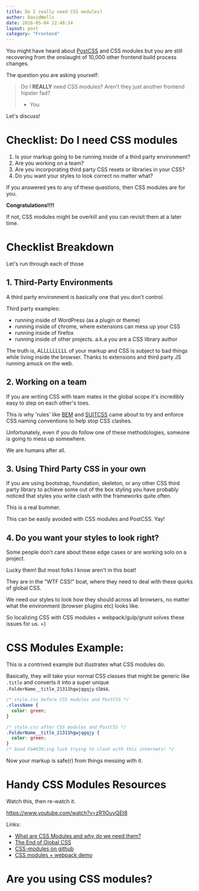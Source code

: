```yaml
---
title: Do I really need CSS modules?
author: DavidWells
date: 2016-05-04 22:48:14
layout: post
category: "Frontend"
---
```


You might have heard about [PostCSS](http://davidwells.io/what-is-postcss/) and CSS modules but you are still recovering from the onslaught of 10,000 other frontend build process changes.

The question you are asking yourself:

> Do I **REALLY** need CSS modules?
> Aren't they just another frontend hipster fad?
> - You

Let's discuss!

# Checklist: Do I need CSS modules

1. Is your markup going to be running inside of a third party environment?
2. Are you working on a team?
3. Are you incorporating third party CSS resets or libraries in your CSS?
4. Do you want your styles to look correct no matter what?

If you answered yes to any of these questions, then CSS modules are for you.

**Congratulations!!!!**

If not, CSS modules might be overkill and you can revisit them at a later time.

# Checklist Breakdown

Let's run through each of those

## 1. Third-Party Environments

A third party environment is basically one that you don't control.

Third party examples:

- running inside of WordPress (as a plugin or theme)
- running inside of chrome, where extensions can mess up your CSS
- running inside of firefox
- running inside of other projects. a.k.a you are a CSS library author

The truth is, ALLLLLLLLL of your markup and CSS is subject to bad things while living inside the browser. Thanks to extensions and third party JS running amuck on the web.

## 2. Working on a team

If you are writing CSS with team mates in the global scope it's incredibly easy to step on each other's toes.

This is why 'rules' like [BEM](https://css-tricks.com/bem-101/) and [SUITCSS](http://suitcss.github.io/) came about to try and enforce CSS naming conventions to help stop CSS clashes.

Unfortunately, even if you do follow one of these methodologies, someone is going to mess up somewhere.

We are humans after all.

## 3. Using Third Party CSS in your own

If you are using bootstrap, foundation, skeleton, or any other CSS third party library to achieve some out of the box styling you have probably noticed that styles you write clash with the frameworks quite often.

This is a real bummer.

This can be easily avoided with CSS modules and PostCSS. Yay!

## 4. Do you want your styles to look right?

Some people don't care about these edge cases or are working solo on a project.

Lucky them! But most folks I know aren't in this boat!

They are in the "WTF CSS!" boat, where they need to deal with these quirks of global CSS.

We need our styles to look how they should across all browsers, no matter what the environment (browser plugins etc) looks like.

So localizing CSS with CSS modules + webpack/gulp/grunt solves these issues for us. =)

# CSS Modules Example:

This is a contrived example but illustrates what CSS modules do.

Basically, they will take your normal CSS classes that might be generic like `.title` and converts it into a super unique `.FolderName__title_21311hgwjqgqjy` class.

```css
/* style.css before CSS modules and PostCSS */
.className {
  color: green;
}
```

```css
/* style.css after CSS modules and PostCSS */
.FolderName__title_21311hgwjqgqjy {
  color: green;
}
/* Good F&#039;ing luck trying to clash with this internets! */
```

Now your markup is safe(r) from things messing with it.

# Handy CSS Modules Resources

Watch this, then re-watch it.

https://www.youtube.com/watch?v=zR1lOuyQEt8

Links:
- [What are CSS Modules and why do we need them?](https://css-tricks.com/css-modules-part-1-need/)
- [The End of Global CSS](https://medium.com/seek-ui-engineering/the-end-of-global-css-90d2a4a06284)
- [CSS-modules on github](https://github.com/css-modules/css-modules)
- [CSS modules + webpack demo](https://github.com/css-modules/webpack-demo)

# Are you using CSS modules?
